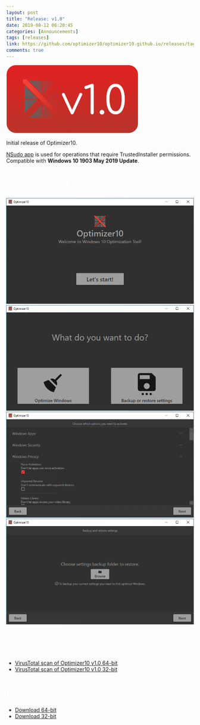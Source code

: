 ```yaml
---
layout: post
title: "Release: v1.0"
date: 2019-08-12 06:20:45
categories: [Announcements]
tags: [releases]
link: https://github.com/optimizer10/optimizer10.github.io/releases/tag/v1.0
comments: true
---
```


<style>
  h1, h2, h3, h4, h5 ,h6 {
    color: rgba(255,255,255,0.8);
  }
</style>
<img src="/1logo.png"/>

Initial release of Optimizer10.

<a href="https://github.com/M2Team/NSudo">NSudo app</a> is used for operations that require TrustedInstaller permissions.
Compatible with **Windows 10 1903 May 2019 Update**.

# Screenshots
<img src="/release-v-1.0/s1.png"/>
<img src="/release-v-1.0/s2.png"/>
<img src="/release-v-1.0/s3.png"/>
<img src="/release-v-1.0/s4.png"/>

# VirusTotal scans
<ul>
<li><a href="https://www.virustotal.com/gui/file/8d533388a542df4cec593c5480e593ddf9c23ec70e8a66876130ab7905301ca8/detection">VirusTotal scan of Optimizer10 v1.0 64-bit</a></li>
<li><a href="https://www.virustotal.com/gui/file/ce6bceddb37f4ff71202f2779a15e65f93556d08c87ab4a60dd4871104e98786/detection">VirusTotal scan of Optimizer10 v1.0 32-bit</a></li>
</ul>

# Download
<ul>
<li><a href="https://github.com/optimizer10/optimizer10.github.io/releases/download/v1.0/Optimizer10-v1.0-x64.exe">Download 64-bit</a></li>
<li><a href="https://github.com/optimizer10/optimizer10.github.io/releases/download/v1.0/Optimizer10-v1.0-x86.exe">Download 32-bit</a></li>
</ul>